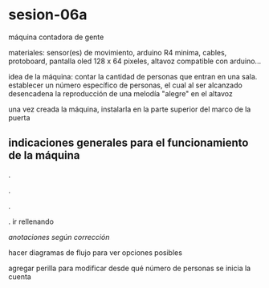# sesion-06a

máquina contadora de gente

materiales: sensor(es) de movimiento, arduino R4 minima, cables, protoboard, pantalla oled 128 x 64 pixeles, altavoz compatible con arduino...

idea de la máquina: contar la cantidad de personas que entran en una sala. establecer un número específico de personas, el cual al ser alcanzado desencadena la reproducción de una melodía "alegre" en el altavoz

una vez creada la máquina, instalarla en la parte superior del marco de la puerta

## indicaciones generales para el funcionamiento de la máquina

.

.

.

. ir rellenando



*anotaciones según corrección*

hacer diagramas de flujo para ver opciones posibles 

agregar perilla para modificar desde qué número de personas se inicia la cuenta

